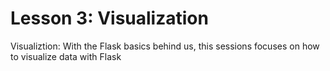 # Lesson 3: Visualization

Visualiztion: With the Flask basics behind us, this sessions focuses on how to visualize data with Flask
